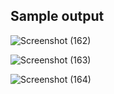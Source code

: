 ## Sample output 
![Screenshot (162)](https://user-images.githubusercontent.com/93757351/153581980-65fb4d4b-68cd-4b03-9da6-f610c809bef2.png)

![Screenshot (163)](https://user-images.githubusercontent.com/93757351/153582035-442d3509-a09e-4797-b7f2-6b376a77d9f9.png)

![Screenshot (164)](https://user-images.githubusercontent.com/93757351/153582097-f3b1041d-b47f-4feb-8d1b-740b32a22ac5.png)
